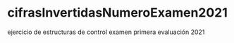 # cifrasInvertidasNumeroExamen2021
ejercicio de estructuras de control examen primera evaluación 2021
